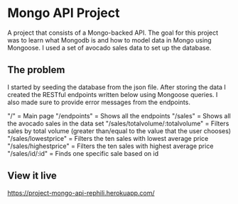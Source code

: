# Mongo API Project

A project that consists of a Mongo-backed API. The goal for this project was to learn what Mongodb is and how to model data in Mongo using Mongoose. I used a set of avocado sales data to set up the database. 

## The problem

I started by seeding the database from the json file. After storing the data I created the RESTful endpoints written below using Mongoose queries. I also made sure to provide error messages from the endpoints.

"/" = Main page
"/endpoints" = Shows all the endpoints
"/sales" = Shows all the avocado sales in the data set
"/sales/totalvolume/:totalvolume" = Filters sales by total volume (greater than/equal to the value that the user chooses)
"/sales/lowestprice" = Filters the ten sales with lowest average price
"/sales/highestprice" = Filters the ten sales with highest average price
"/sales/id/:id" = Finds one specific sale based on id

## View it live

https://project-mongo-api-rephili.herokuapp.com/
